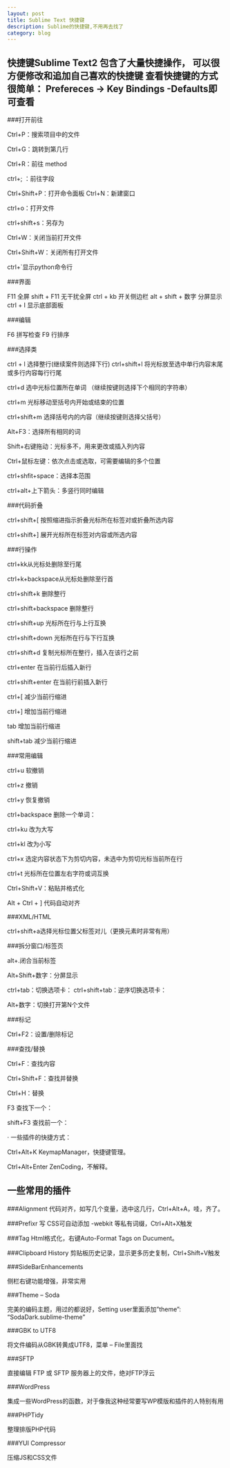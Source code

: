 ```yaml
---
layout: post
title: Sublime Text 快捷键
description: Sublime的快捷键,不用再去找了
category: blog
---
```

快捷键Sublime Text2 包含了大量快捷操作， 可以很方便修改和追加自己喜欢的快捷键
查看快捷键的方式很简单：
Prefereces -> Key Bindings -Defaults即可查看
----------------------------------------------------------

###打开前往

Ctrl+P：搜索项目中的文件

Ctrl+G：跳转到第几行

Ctrl+R：前往 method

ctrl+; ：前往字段

Ctrl+Shift+P：打开命令面板
Ctrl+N：新建窗口

ctrl+o：打开文件

ctrl+shift+s：另存为

Ctrl+W：关闭当前打开文件

Ctrl+Shift+W：关闭所有打开文件

ctrl+`显示python命令行

###界面

F11 全屏
shift + F11 无干扰全屏
ctrl + kb 开关侧边栏
alt + shift + 数字 分屏显示
ctrl + I 显示底部面板

###编辑

F6 拼写检查
F9 行排序

###选择类

ctrl + l 选择整行(继续案件则选择下行)
ctrl+shift+l 将光标放至选中单行内容末尾或多行内容每行行尾

ctrl+d 选中光标位置所在单词 （继续按键则选择下个相同的字符串）

ctrl+m 光标移动至括号内开始或结束的位置

ctrl+shift+m 选择括号内的内容（继续按键则选择父括号）

Alt+F3：选择所有相同的词

Shift+右键拖动：光标多不，用来更改或插入列内容

Ctrl+鼠标左键：依次点击或选取，可需要编辑的多个位置

ctrl+shfit+space：选择本范围

ctrl+alt+上下箭头：多竖行同时编辑

###代码折叠

ctrl+shift+[ 按照缩进指示折叠光标所在标签对或折叠所选内容

ctrl+shift+] 展开光标所在标签对内容或所选内容

###行操作

ctrl+kk从光标处删除至行尾

ctrl+k+backspace从光标处删除至行首

ctrl+shift+k 删除整行

ctrl+shift+backspace 删除整行

ctrl+shift+up 光标所在行与上行互换

ctrl+shift+down 光标所在行与下行互换

ctrl+shift+d 复制光标所在整行，插入在该行之前

ctrl+enter 在当前行后插入新行

ctrl+shift+enter 在当前行前插入新行

ctrl+[ 减少当前行缩进

ctrl+] 增加当前行缩进

tab 增加当前行缩进

shift+tab 减少当前行缩进

###常用编辑

ctrl+u 软撤销

ctrl+z 撤销

ctrl+y 恢复撤销

ctrl+backspace    删除一个单词：

ctrl+ku 改为大写

ctrl+kl 改为小写

ctrl+x 选定内容状态下为剪切内容，未选中为剪切光标当前所在行

ctrl+t 光标所在位置左右字符或词互换

Ctrl+Shift+V：粘贴并格式化

Alt + Ctrl + ]  代码自动对齐

###XML/HTML

ctrl+shift+a选择光标位置父标签对儿（更换元素时非常有用）

###拆分窗口/标签页

alt+.闭合当前标签

Alt+Shift+数字：分屏显示

ctrl+tab：切换选项卡：
ctrl+shift+tab：逆序切换选项卡：

Alt+数字：切换打开第N个文件

###标记

Ctrl+F2：设置/删除标记

###查找/替换

Ctrl+F：查找内容

Ctrl+Shift+F：查找并替换

Ctrl+H：替换

F3          查找下一个：

shift+F3    查找前一个：

 

·        一些插件的快捷方式：

Ctrl+Alt+K KeymapManager，快捷键管理。

Ctrl+Alt+Enter ZenCoding，不解释。

一些常用的插件
------------------------------------------

###Alignment
代码对齐，如写几个变量，选中这几行，Ctrl+Alt+A，哇，齐了。

###Prefixr
写 CSS可自动添加 -webkit 等私有词缀，Ctrl+Alt+X触发

###Tag
Html格式化，右键Auto-Format Tags on Ducument。

###Clipboard History
剪贴板历史记录，显示更多历史复制，Ctrl+Shift+V触发

###SideBarEnhancements

侧栏右键功能增强，非常实用

 

###Theme – Soda

完美的编码主题，用过的都说好，Setting user里面添加”theme”: “SodaDark.sublime-theme”

 

###GBK to UTF8

将文件编码从GBK转黄成UTF8，菜单 – File里面找

 

###SFTP

直接编辑 FTP 或 SFTP 服务器上的文件，绝对FTP浮云

 

###WordPress

集成一些WordPress的函数，对于像我这种经常要写WP模版和插件的人特别有用

 

###PHPTidy

整理排版PHP代码

 

###YUI Compressor

压缩JS和CSS文件
